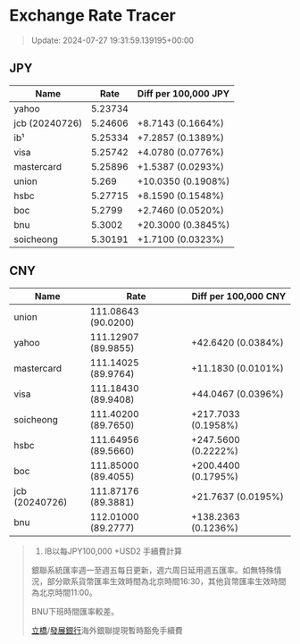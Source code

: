 # Exchange Rate Tracer

> Update: 2024-07-27 19:31:59.139195+00:00

## JPY

| Name           |    Rate | Diff per 100,000 JPY   |
|----------------|---------|------------------------|
| yahoo          | 5.23734 |                        |
| jcb (20240726) | 5.24606 | +8.7143 (0.1664%)      |
| ib¹            | 5.25334 | +7.2857 (0.1389%)      |
| visa           | 5.25742 | +4.0780 (0.0776%)      |
| mastercard     | 5.25896 | +1.5387 (0.0293%)      |
| union          | 5.269   | +10.0350 (0.1908%)     |
| hsbc           | 5.27715 | +8.1590 (0.1548%)      |
| boc            | 5.2799  | +2.7460 (0.0520%)      |
| bnu            | 5.3002  | +20.3000 (0.3845%)     |
| soicheong      | 5.30191 | +1.7100 (0.0323%)      |

## CNY

| Name           | Rate                | Diff per 100,000 CNY   |
|----------------|---------------------|------------------------|
| union          | 111.08643	(90.0200) |                        |
| yahoo          | 111.12907	(89.9855) | +42.6420 (0.0384%)     |
| mastercard     | 111.14025	(89.9764) | +11.1830 (0.0101%)     |
| visa           | 111.18430	(89.9408) | +44.0467 (0.0396%)     |
| soicheong      | 111.40200	(89.7650) | +217.7033 (0.1958%)    |
| hsbc           | 111.64956	(89.5660) | +247.5600 (0.2222%)    |
| boc            | 111.85000	(89.4055) | +200.4400 (0.1795%)    |
| jcb (20240726) | 111.87176	(89.3881) | +21.7637 (0.0195%)     |
| bnu            | 112.01000	(89.2777) | +138.2363 (0.1236%)    |


> 1. IB以每JPY100,000 +USD2 手續費計算
>
> 銀聯系統匯率週一至週五每日更新，週六周日延用週五匯率。如無特殊情況，部分歐系貨幣匯率生效時間為北京時間16:30，其他貨幣匯率生效時間為北京時間11:00。
>
> BNU下班時間匯率較差。
>
> [立橋](https://www.wlbank.com.mo/uploads/ueditor/file/20181211/1544536513900230.pdf)/[發展銀行](https://www.mdb.com.mo/Service_Charges_20230728.pdf)海外銀聯提現暫時豁免手續費

